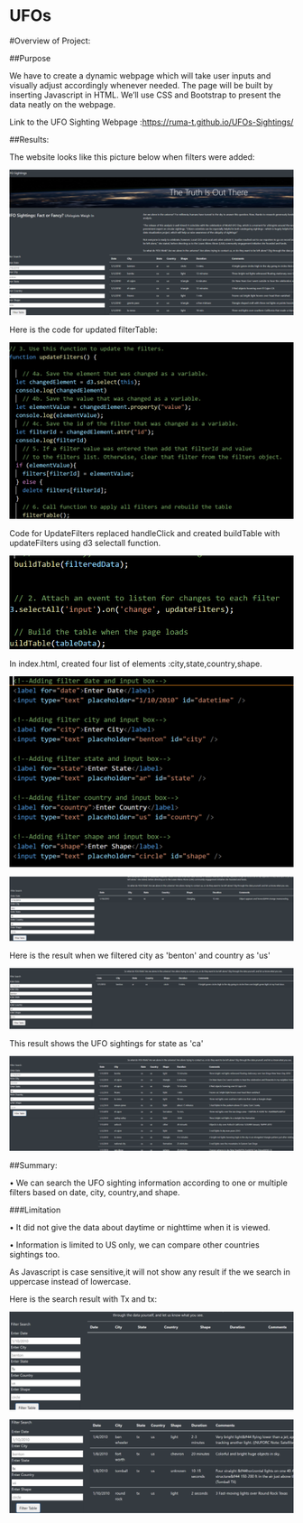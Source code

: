 # UFOs

#Overview of Project:  

##Purpose 

We have to create a dynamic webpage which will take user inputs and visually adjust accordingly whenever needed. The page will be built by inserting Javascript in HTML. We’ll use CSS and Bootstrap to present the data neatly on the webpage.

Link to the UFO Sighting Webpage :https://ruma-t.github.io/UFOs-Sightings/

##Results:  

The website looks like this picture below when filters were added:

![cap11.1](https://github.com/Ruma-T/UFOs/blob/main/Resources/cap11.1.PNG)




Here is the code for updated filterTable:

![cap11.2](https://github.com/Ruma-T/UFOs/blob/main/Resources/cap11.2.PNG)




Code for UpdateFilters replaced handleClick and created buildTable with updateFilters using d3 selectall function.



![cap11.3](https://github.com/Ruma-T/UFOs/blob/main/Resources/cap11.3.PNG)




In index.html, created four list of elements :city,state,country,shape.


![cap11.4](https://github.com/Ruma-T/UFOs/blob/main/Resources/cap11.4.PNG)







![cap11.5](https://github.com/Ruma-T/UFOs/blob/main/Resources/cap11.5.PNG)




Here is the result when we filtered city as 'benton' and country as 'us'



![cap11.6](https://github.com/Ruma-T/UFOs/blob/main/Resources/cap11.6.PNG)





This result shows the UFO sightings for state as 'ca'


![cap11.7](https://github.com/Ruma-T/UFOs/blob/main/Resources/cap11.7.PNG)













##Summary: 

•	We can search the UFO sighting information according to one or multiple filters based on date, city, country,and shape.

###Limitation 

•	It did not give the data about daytime or nighttime when it is viewed.

•	Information is limited to US only, we can compare other countries sightings too.

  As Javascript is case sensitive,it will not show any result if the we search in uppercase instead of lowercase.
  
  Here is the  search result with Tx and tx:
  

![cap11.8](https://github.com/Ruma-T/UFOs/blob/main/Resources/cap11.8.PNG)




![cap11.9](https://github.com/Ruma-T/UFOs/blob/main/Resources/cap11.9.PNG)

